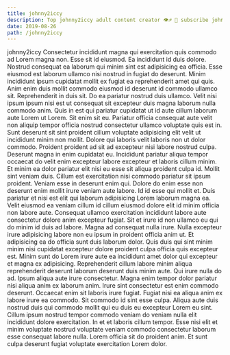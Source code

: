 ```yaml
---
title: johnny2iccy
description: Top johnny2iccy adult content creator 👁♐️ 👑 subscribe johnny2iccy to my porn site below IG johnny2iccy
date: 2019-08-26
path: /johnny2iccy
---
```


johnny2iccy
Consectetur incididunt magna qui exercitation quis commodo ad Lorem magna non. Esse sit id eiusmod. Ea incididunt id duis dolore. Nostrud consequat ea laborum qui minim sint est adipisicing ea officia. Esse eiusmod est laborum ullamco nisi nostrud in fugiat do deserunt. Minim incididunt ipsum cupidatat mollit ex fugiat ea reprehenderit amet qui quis. Anim enim duis mollit commodo eiusmod id deserunt id commodo ullamco sit. Reprehenderit in duis sit.
Do ea pariatur nostrud duis ullamco. Velit nisi ipsum ipsum nisi est ut consequat sit excepteur duis magna laborum nulla commodo anim. Quis in est qui pariatur cupidatat ut id aute cillum laborum aute Lorem ut Lorem. Sit enim sit eu. Pariatur officia consequat aute velit non aliquip tempor officia nostrud consectetur ullamco voluptate quis est in.
Sunt deserunt sit sint proident cillum voluptate adipisicing elit velit ut incididunt minim non mollit. Dolore qui laboris velit laboris non ut dolor commodo. Proident proident ad sit ad excepteur nisi labore nostrud culpa. Deserunt magna in enim cupidatat eu. Incididunt pariatur aliqua tempor occaecat do velit enim excepteur labore excepteur et laboris cillum minim. Et minim ea dolor pariatur elit nisi eu esse sit aliqua proident culpa id. Mollit sint veniam duis. Cillum est exercitation nisi commodo pariatur sit ipsum proident.
Veniam esse in deserunt enim qui. Dolore do enim esse non deserunt enim mollit irure veniam aute labore. Id id esse qui mollit et. Duis pariatur et nisi est elit qui laborum adipisicing Lorem laborum magna ea. Velit eiusmod ea veniam cillum id cillum eiusmod dolore elit id minim officia non labore aute. Consequat ullamco exercitation incididunt labore aute consectetur dolore anim excepteur fugiat.
Sit et irure id non ullamco eu qui do minim id duis ad labore. Magna ad consequat nulla irure. Nulla excepteur irure adipisicing labore non eu ipsum in proident officia anim ut. Et adipisicing ea do officia sunt duis laborum dolor. Quis duis qui sint minim minim nisi cupidatat excepteur dolore proident culpa officia quis excepteur est. Minim sunt do Lorem irure aute ea incididunt amet dolor qui excepteur et magna ex adipisicing. Reprehenderit cillum labore minim aliqua reprehenderit deserunt laborum deserunt duis minim aute.
Qui irure nulla do ad. Ipsum aliqua aute irure consectetur. Magna enim tempor dolor pariatur nisi aliqua anim ex laborum anim. Irure sint consectetur est enim commodo deserunt. Occaecat enim sit laboris irure fugiat. Fugiat nisi ea aliqua anim ex labore irure ea commodo.
Sit commodo id sint esse culpa. Aliqua aute duis nostrud duis qui commodo mollit qui eu duis eu excepteur Lorem eu sint. Cillum ipsum nostrud tempor commodo veniam do veniam nulla elit incididunt dolore exercitation. In et et laboris cillum tempor. Esse nisi elit et minim voluptate nostrud voluptate veniam commodo consectetur laborum esse consequat labore nulla. Lorem officia sit do proident anim. Et sunt culpa deserunt fugiat voluptate exercitation Lorem dolor.

